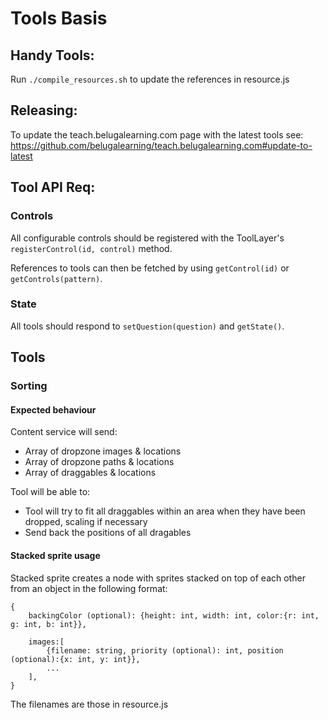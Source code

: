 # Tools Basis

## Handy Tools:

Run `./compile_resources.sh` to update the references in resource.js

## Releasing:

To update the teach.belugalearning.com page with the latest tools see: https://github.com/belugalearning/teach.belugalearning.com#update-to-latest

## Tool API Req:

### Controls

All configurable controls should be registered with the ToolLayer's `registerControl(id, control)` method.

References to tools can then be fetched by using `getControl(id)` or `getControls(pattern)`.


### State

All tools should respond to `setQuestion(question)` and `getState()`.


## Tools

### Sorting

#### Expected behaviour

Content service will send:
+ Array of dropzone images & locations
+ Array of dropzone paths & locations
+ Array of draggables & locations

Tool will be able to:
+ Tool will try to fit all draggables within an area when they have been dropped, scaling if necessary
+ Send back the positions of all dragables

#### Stacked sprite usage

Stacked sprite creates a node with sprites stacked on top of each other from an object in the following format:

	{
		backingColor (optional): {height: int, width: int, color:{r: int, g: int, b: int}},

		images:[
			{filename: string, priority (optional): int, position (optional):{x: int, y: int}},
			...
		],
	}

The filenames are those in resource.js
